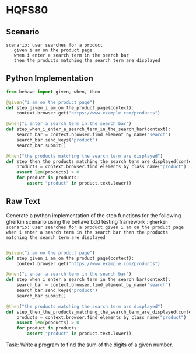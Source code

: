 # HQFS80
## Scenario
```gherkin
scenario: user searches for a product 
   given i am on the product page 
   when i enter a search term in the search bar 
   then the products matching the search term are displayed
```


## Python Implementation
```python
from behave import given, when, then

@given("i am on the product page")
def step_given_i_am_on_the_product_page(context):
    context.browser.get("https://www.example.com/products")

@when("i enter a search term in the search bar")
def step_when_i_enter_a_search_term_in_the_search_bar(context):
    search_bar = context.browser.find_element_by_name("search")
    search_bar.send_keys("product")
    search_bar.submit()

@then("the products matching the search term are displayed")
def step_then_the_products_matching_the_search_term_are_displayed(context):
    products = context.browser.find_elements_by_class_name("product")
    assert len(products) > 0
    for product in products:
        assert "product" in product.text.lower()
```


## Raw Text
Generate a python implementation of the step functions for the following gherkin scenario using the behave bdd testing framework : ```gherkin scenario: user searches for a product given i am on the product page when i enter a search term in the search bar then the products matching the search term are displayed ```



```python from behave import given, when, then

@given("i am on the product page")
def step_given_i_am_on_the_product_page(context):
    context.browser.get("https://www.example.com/products")

@when("i enter a search term in the search bar")
def step_when_i_enter_a_search_term_in_the_search_bar(context):
    search_bar = context.browser.find_element_by_name("search")
    search_bar.send_keys("product")
    search_bar.submit()

@then("the products matching the search term are displayed")
def step_then_the_products_matching_the_search_term_are_displayed(context):
    products = context.browser.find_elements_by_class_name("product")
    assert len(products) > 0
    for product in products:
        assert "product" in product.text.lower()
```

Task: Write a program to find the sum of the digits of a given number.
